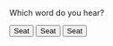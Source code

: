 <!-- <!doctype html> -->

<html lang="en">
<head>
  <meta charset="utf-8">

  <title>The HTML5 Herald</title>
  <meta name="description" content="The HTML5 Herald">
  <meta name="author" content="SitePoint">

  <link rel="stylesheet" href="css/styles.css?v=1.0">

</head>

<body>
    

  <script>
 
 function getRandomInt(max) {
    return Math.floor(Math.random() * Math.floor(max));
  }
  
  var files = ['Seat.mp3', 'Sit.mp3', 'Sett.mp3'];
  var myAudio = document.getElementById("AudioFile");
  var rando = getRandomInt(3);
  var file = files[rando];
  
  
  
  document.write("<audio controls id='music'>");
  document.write("<source src='" + file + "' type='audio/mpeg' id='audioFile'>");
  document.write("<\/audio>");
  
  var myMusic= document.getElementById("music");
  
  function play() {
  myMusic.play();
  }

  function pause() {
  myMusic.pause();
  }
  
  var answer = docuemnt.getElementById("answer");
  
  function validate(n) {
    if (n == rando) {
      window.alert ("correct");
      //answer.innerHTML = "correct";
    }
    else {
      window.alert ("incorrect");
      //answer.innerHTML = "incorrect";
    }
  }
  </script>
  
   <p>Which word do you hear?</p>

  <button onclick="validate(0)">Seat</button>
  <button onclick="validate(1)">Seat</button>
  <button onclick="validate(2)">Seat</button>
    

</body>
</html>
